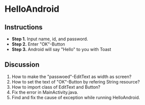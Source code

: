 # HelloAndroid

## Instructions
- **Step 1.** Input name, id, and password.
- **Step 2.** Enter "OK"-Button
- **Step 3.** Android will say "Hello" to you with Toast

## Discussion
1. How to make the "passwoed"-EditText as width as screen?
2. How to set the text of "OK"-Button by refering String resource?
3. How to import class of EditText and Button?
4. Fix the error in MainActivity.java.
5. Find and fix the cause of exception while running HelloAndroid. 
